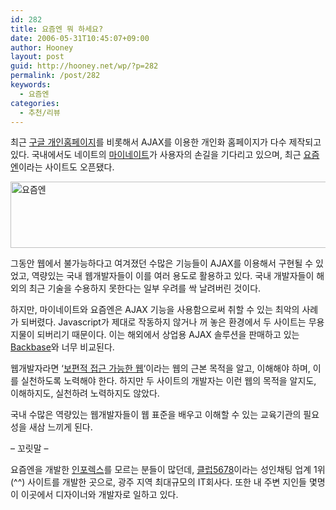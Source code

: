 ```yaml
---
id: 282
title: 요즘엔 뭐 하세요?
date: 2006-05-31T10:45:07+09:00
author: Hooney
layout: post
guid: http://hooney.net/wp/?p=282
permalink: /post/282
keywords:
  - 요즘엔
categories:
  - 추천/리뷰
---
```

최근 [구글 개인홈페이지](http://www.google.co.kr/ig?hl=ko)를 비롯해서 AJAX를 이용한 개인화 홈페이지가 다수 제작되고 있다. 국내에서도 네이트의 [마이네이트](http://my.nate.com/)가 사용자의 손길을 기다리고 있으며, 최근 [요즘엔](http://www.yozmn.com/)이라는 사이트도 오픈됐다.

<img src="/uploads/2006/yozmn.png" width="506" height="106" alt="요즘엔" /> 

그동안 웹에서 불가능하다고 여겨졌던 수많은 기능들이 AJAX를 이용해서 구현될 수 있었고, 역량있는 국내 웹개발자들이 이를 여러 용도로 활용하고 있다. 국내 개발자들이 해외의 최근 기술을 수용하지 못한다는 일부 우려를 싹 날려버린 것이다.

하지만, 마이네이트와 요즘엔은 AJAX 기능을 사용함으로써 취할 수 있는 최악의 사례가 되버렸다. Javascript가 제대로 작동하지 않거나 꺼 놓은 환경에서 두 사이트는 무용지물이 되버리기 때문이다. 이는 해외에서 상업용 AJAX 솔루션을 판매하고 있는 [Backbase](http://www.backbase.com/)와 너무 비교된다.

웹개발자라면 &#8216;[보편적 접근 가능한 웹](http://www.w3.org/Consortium/mission)&#8216;이라는 웹의 근본 목적을 알고, 이해해야 하며, 이를 실천하도록 노력해야 한다. 하지만 두 사이트의 개발자는 이런 웹의 목적을 알지도, 이해하지도, 실천하려 노력하지도 않았다.

국내 수많은 역량있는 웹개발자들이 웹 표준을 배우고 이해할 수 있는 교육기관의 필요성을 새삼 느끼게 된다.

&#8211; 꼬릿말 &#8211;

요즘엔을 개발한 [인포렉스](http://www.inforex.co.kr/)를 모르는 분들이 많던데, [클럽5678](http://www.club5678.com/guest/)이라는 성인채팅 업계 1위(^^) 사이트를 개발한 곳으로, 광주 지역 최대규모의 IT회사다. 또한 내 주변 지인들 몇명이 이곳에서 디자이너와 개발자로 일하고 있다.